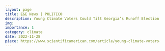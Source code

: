 ```yaml
---
layout: page
title: E&E News | POLITICO
description: Young Climate Voters Could Tilt Georgia’s Runoff Election for Senate
img:
importance: 1
category: climate
date: 2022-11-28
piece: https://www.scientificamerican.com/article/young-climate-voters-could-tilt-georgias-runoff-election-for-senate/
---
```

